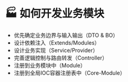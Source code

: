 # 🏭 如何开发业务模块

- 优先确定业务边界与输入输出（DTO & BO）
- 设计依赖注入（Extends/Modules）
- 设计业务实现（Service/Provider）
- 完善逻辑控制与路由转发（Controller）
- 注册到业务模块中（Module）
- 注册到全局IOC容器注册表中（Core-Module）
